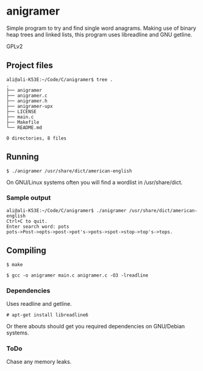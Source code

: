# anigramer

Simple program to try and find single word anagrams. Making use of binary heap trees and linked lists, this program uses libreadline and GNU getline.

GPLv2

## Project files
```
ali@ali-K53E:~/Code/C/anigramer$ tree .
.
├── anigramer
├── anigramer.c
├── anigramer.h
├── anigramer-upx
├── LICENSE
├── main.c
├── Makefile
└── README.md

0 directories, 8 files
```

## Running

```
$ ./anigramer /usr/share/dict/american-english
```

On GNU/Linux systems often you will find a wordlist in /usr/share/dict.

### Sample output

```
ali@ali-K53E:~/Code/C/anigramer$ ./anigramer /usr/share/dict/american-english 
Ctrl+C to quit.
Enter search word: pots
pots->Post->opts->post->pot's->pots->spot->stop->top's->tops.
```

## Compiling

```
$ make
```

```
$ gcc -o anigramer main.c anigramer.c -O3 -lreadline
```

### Dependencies

Uses readline and getline.

```
# apt-get install libreadline6
```

Or there abouts should get you required dependencies on GNU/Debian systems.

### ToDo

Chase any memory leaks.
